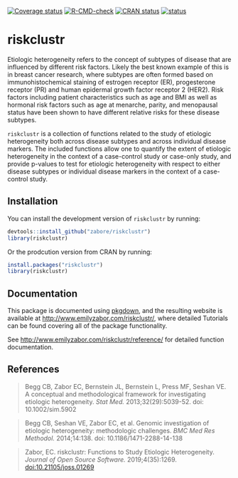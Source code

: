 
<!-- README.md is generated from README.Rmd. Please edit that file -->

[![Coverage
status](https://codecov.io/gh/zabore/riskclustr/branch/master/graph/badge.svg)](https://codecov.io/github/zabore/riskclustr?branch=master)
[![R-CMD-check](https://github.com/zabore/riskclustr/actions/workflows/R-CMD-check.yaml/badge.svg)](https://github.com/zabore/riskclustr/actions/workflows/R-CMD-check.yaml)
[![CRAN
status](https://www.r-pkg.org/badges/version/riskclustr)](https://cran.r-project.org/package=riskclustr)
[![status](https://joss.theoj.org/papers/10.21105/joss.01269/status.svg)](https://joss.theoj.org/papers/10.21105/joss.01269)

# riskclustr

Etiologic heterogeneity refers to the concept of subtypes of disease
that are influenced by different risk factors. Likely the best known
example of this is in breast cancer research, where subtypes are often
formed based on immunohistochemical staining of estrogen receptor (ER),
progesterone receptor (PR) and human epidermal growth factor receptor 2
(HER2). Risk factors including patient characteristics such as age and
BMI as well as hormonal risk factors such as age at menarche, parity,
and menopausal status have been shown to have different relative risks
for these disease subtypes.

`riskclustr` is a collection of functions related to the study of
etiologic heterogeneity both across disease subtypes and across
individual disease markers. The included functions allow one to quantify
the extent of etiologic heterogeneity in the context of a case-control
study or case-only study, and provide p-values to test for etiologic
heterogeneity with respect to either disease subtypes or individual
disease markers in the context of a case-control study.

## Installation

You can install the development version of `riskclustr` by running:

``` r
devtools::install_github("zabore/riskclustr")
library(riskclustr)
```

Or the prodcution version from CRAN by running:

``` r
install.packages("riskclustr")
library(riskclustr)
```

## Documentation

This package is documented using
[pkgdown](https://pkgdown.r-lib.org/articles/pkgdown.html), and the
resulting website is available at
<http://www.emilyzabor.com/riskclustr/>, where detailed Tutorials can be
found covering all of the package functionality.

See <http://www.emilyzabor.com/riskclustr/reference/> for detailed
function documentation.

## References

> Begg CB, Zabor EC, Bernstein JL, Bernstein L, Press MF, Seshan VE. A
> conceptual and methodological framework for investigating etiologic
> heterogeneity. *Stat Med.* 2013;32(29):5039-52. doi: 10.1002/sim.5902

> Begg CB, Seshan VE, Zabor EC, et al. Genomic investigation of
> etiologic heterogeneity: methodologic challenges. *BMC Med Res
> Methodol.* 2014;14:138. doi: 10.1186/1471-2288-14-138

> Zabor, EC. riskclustr: Functions to Study Etiologic Heterogeneity.
> *Journal of Open Source Software.* 2019;4(35):1269.
> <doi:10.21105/joss.01269>
